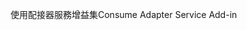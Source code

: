 <span data-ttu-id="6f68f-101">使用配接器服務增益集</span><span class="sxs-lookup"><span data-stu-id="6f68f-101">Consume Adapter Service Add-in</span></span>